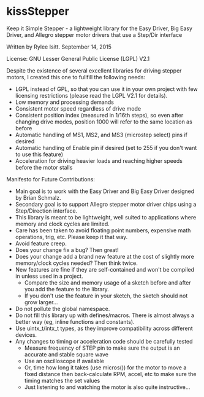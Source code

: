 # kissStepper
Keep it Simple Stepper - a lightweight library for the Easy Driver, Big Easy Driver, and Allegro stepper motor drivers that use a Step/Dir interface

Written by Rylee Isitt. September 14, 2015

License: GNU Lesser General Public License (LGPL) V2.1

Despite the existence of several excellent libraries for driving stepper motors, I created this one to fullfill the following needs:
* LGPL instead of GPL, so that you can use it in your own project with few licensing restrictions (please read the LGPL V2.1 for details).
* Low memory and processing demands
* Consistent motor speed regardless of drive mode
* Consistent position index (measured in 1/16th steps), so even after changing drive modes, position 1000 will refer to the same location as before
* Automatic handling of MS1, MS2, and MS3 (microstep select) pins if desired
* Automatic handling of Enable pin if desired (set to 255 if you don't want to use this feature)
* Acceleration for driving heavier loads and reaching higher speeds before the motor stalls

Manifesto for Future Contributions:
* Main goal is to work with the Easy Driver and Big Easy Driver designed by Brian Schmalz.
* Secondary goal is to support Allegro stepper motor driver chips using a Step/Direction interface.
* This library is meant to be lightweight, well suited to applications where memory and clock cycles are limited.
* Care has been taken to avoid floating point numbers, expensive math operations, trig, etc. Please keep it that way.
* Avoid feature creep.
* Does your change fix a bug? Then great!
* Does your change add a brand new feature at the cost of slightly more memory/clock cycles needed? Then think twice.
* New features are fine if they are self-contained and won't be compiled in unless used in a project.
	* Compare the size and memory usage of a sketch before and after you add the feature to the library.
	* If you don't use the feature in your sketch, the sketch should not grow larger...
* Do not pollute the global namespace.
* Do not fill this library up with defines/macros. There is almost always a better way (eg, inline functions and constants).
* Use uintx_t/intx_t types, as they improve compatibility across different devices.
* Any changes to timing or acceleration code should be carefully tested
	* Measure frequency of STEP pin to make sure the output is an accurate and stable square wave
	* Use an oscilloscope if available
	* Or, time how long it takes (use micros()) for the motor to move a fixed distance then back-calculate RPM, accel, etc to make sure the timing matches the set values
	* Just listening to and watching the motor is also quite instructive...

